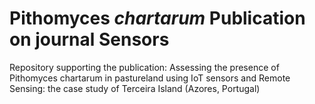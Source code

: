 # Pithomyces *chartarum* Publication on journal Sensors
Repository supporting the publication: Assessing the presence of Pithomyces chartarum in pastureland using IoT sensors and Remote Sensing: the case study of Terceira Island (Azores, Portugal)


